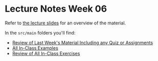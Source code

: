
# Lecture Notes Week 06
Refer to [the lecture slides](./lecture-slides.pdf) for an overview of the material.

In the `src/main` folders you'll find:
* [Review of Last Week's Material Including any Quiz or Assignments](./src/main/edu/dmacc/dsmcode/coma510/review)
* [All In-Class Examples](./src/main/edu/dmacc/dsmcode/coma510/examples)
* [Review of All In-Class Exercises](./src/main/edu/dmacc/dsmcode/coma510/exercises)
